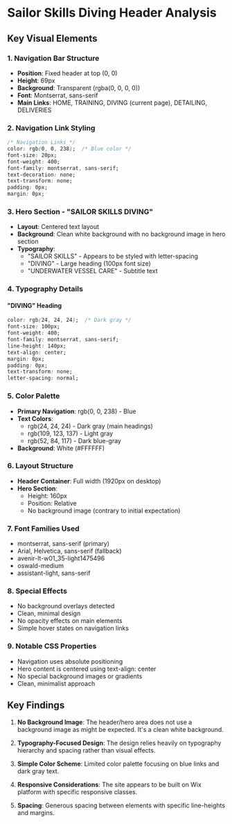 # Sailor Skills Diving Header Analysis

## Key Visual Elements

### 1. Navigation Bar Structure
- **Position**: Fixed header at top (0, 0)
- **Height**: 69px
- **Background**: Transparent (rgba(0, 0, 0, 0))
- **Font**: Montserrat, sans-serif
- **Main Links**: HOME, TRAINING, DIVING (current page), DETAILING, DELIVERIES

### 2. Navigation Link Styling
```css
/* Navigation Links */
color: rgb(0, 0, 238);  /* Blue color */
font-size: 20px;
font-weight: 400;
font-family: montserrat, sans-serif;
text-decoration: none;
text-transform: none;
padding: 0px;
margin: 0px;
```

### 3. Hero Section - "SAILOR SKILLS DIVING"
- **Layout**: Centered text layout
- **Background**: Clean white background with no background image in hero section
- **Typography**:
  - "SAILOR SKILLS" - Appears to be styled with letter-spacing
  - "DIVING" - Large heading (100px font size)
  - "UNDERWATER VESSEL CARE" - Subtitle text

### 4. Typography Details

#### "DIVING" Heading
```css
color: rgb(24, 24, 24);  /* Dark gray */
font-size: 100px;
font-weight: 400;
font-family: montserrat, sans-serif;
line-height: 140px;
text-align: center;
margin: 0px;
padding: 0px;
text-transform: none;
letter-spacing: normal;
```

### 5. Color Palette
- **Primary Navigation**: rgb(0, 0, 238) - Blue
- **Text Colors**: 
  - rgb(24, 24, 24) - Dark gray (main headings)
  - rgb(109, 123, 137) - Light gray
  - rgb(52, 84, 117) - Dark blue-gray
- **Background**: White (#FFFFFF)

### 6. Layout Structure
- **Header Container**: Full width (1920px on desktop)
- **Hero Section**: 
  - Height: 160px
  - Position: Relative
  - No background image (contrary to initial expectation)

### 7. Font Families Used
- montserrat, sans-serif (primary)
- Arial, Helvetica, sans-serif (fallback)
- avenir-lt-w01_35-light1475496
- oswald-medium
- assistant-light, sans-serif

### 8. Special Effects
- No background overlays detected
- Clean, minimal design
- No opacity effects on main elements
- Simple hover states on navigation links

### 9. Notable CSS Properties
- Navigation uses absolute positioning
- Hero content is centered using text-align: center
- No special background images or gradients
- Clean, minimalist approach

## Key Findings

1. **No Background Image**: The header/hero area does not use a background image as might be expected. It's a clean white background.

2. **Typography-Focused Design**: The design relies heavily on typography hierarchy and spacing rather than visual effects.

3. **Simple Color Scheme**: Limited color palette focusing on blue links and dark gray text.

4. **Responsive Considerations**: The site appears to be built on Wix platform with specific responsive classes.

5. **Spacing**: Generous spacing between elements with specific line-heights and margins.